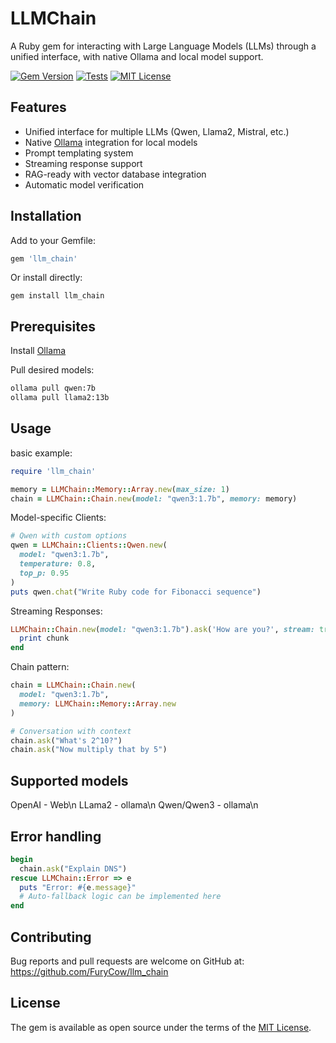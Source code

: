 # LLMChain

A Ruby gem for interacting with Large Language Models (LLMs) through a unified interface, with native Ollama and local model support.

[![Gem Version](https://badge.fury.io/rb/llm_chain.svg)](https://badge.fury.io/rb/llm_chain)
[![Tests](https://github.com/your_username/llm_chain/actions/workflows/tests.yml/badge.svg)](https://github.com/your_username/llm_chain/actions)
[![MIT License](https://img.shields.io/badge/license-MIT-blue.svg)](LICENSE.txt)

## Features

- Unified interface for multiple LLMs (Qwen, Llama2, Mistral, etc.)
- Native [Ollama](https://ollama.ai/) integration for local models
- Prompt templating system
- Streaming response support
- RAG-ready with vector database integration
- Automatic model verification

## Installation

Add to your Gemfile:

```ruby
gem 'llm_chain'
```
Or install directly:

```
gem install llm_chain
```

## Prerequisites
Install [Ollama](https://ollama.ai/)

Pull desired models:

```bash
ollama pull qwen:7b
ollama pull llama2:13b
```

## Usage

basic example:

```ruby
require 'llm_chain'

memory = LLMChain::Memory::Array.new(max_size: 1)
chain = LLMChain::Chain.new(model: "qwen3:1.7b", memory: memory)
```

Model-specific Clients:

```ruby
# Qwen with custom options
qwen = LLMChain::Clients::Qwen.new(
  model: "qwen3:1.7b",
  temperature: 0.8,
  top_p: 0.95
)
puts qwen.chat("Write Ruby code for Fibonacci sequence")
```

Streaming Responses:

```ruby
LLMChain::Chain.new(model: "qwen3:1.7b").ask('How are you?', stream: true) do |chunk|
  print chunk
end
```

Chain pattern:

```ruby
chain = LLMChain::Chain.new(
  model: "qwen3:1.7b",
  memory: LLMChain::Memory::Array.new
)

# Conversation with context
chain.ask("What's 2^10?")
chain.ask("Now multiply that by 5")
```

## Supported models

OpenAI - Web\n
LLama2 - ollama\n
Qwen/Qwen3 - ollama\n

## Error handling

```ruby
begin
  chain.ask("Explain DNS")
rescue LLMChain::Error => e
  puts "Error: #{e.message}"
  # Auto-fallback logic can be implemented here
end
```

## Contributing
Bug reports and pull requests are welcome on GitHub at:
https://github.com/FuryCow/llm_chain

## License
The gem is available as open source under the terms of the [MIT License](https://opensource.org/licenses/MIT).